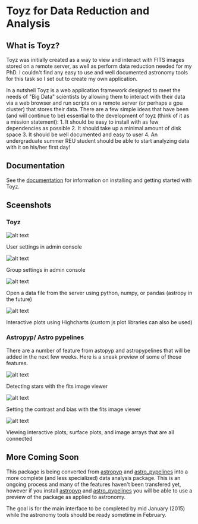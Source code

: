 Toyz for Data Reduction and Analysis
====================================

What is Toyz?
-------------
Toyz was initially created as a way to view and interact with FITS images stored on a remote 
server, as well as perform data reduction needed for my PhD. I couldn't find any easy to use
and well documented astronomy tools for this task so I set out to create my own application.

In a nutshell Toyz is a web application framework designed to meet the needs of "Big Data"
scientists by allowing them to interact with their data via a web browser and run
scripts on a remote server (or perhaps a gpu cluster) that stores their data.
There are a few simple ideas that have been (and will continue to be) essential to the
development of toyz (think of it as a mission statement): 
    1. It should be easy to install with as few dependencies as possible
    2. It should take up a minimal amount of disk space
    3. It should be well documented and easy to user
    4. An undergraduate summer REU student should be able to start analyzing data with
       it on his/her first day!

Documentation
-------------
See the [documentation](http://fred3m.github.io/toyz/) for information on installing and
getting started with Toyz.

Sceenshots
----------
### Toyz
![alt text](https://github.com/fred3m/toyz/blob/master/screenshots/user_settings.png)

User settings in admin console

![alt text](https://github.com/fred3m/toyz/blob/master/screenshots/group_settings.png)

Group settings in admin console

![alt text](https://github.com/fred3m/toyz/blob/master/screenshots/open_file.png)

Open a data file from the server using python, numpy, or pandas (astropy in the future)

![alt text](https://github.com/fred3m/toyz/blob/master/screenshots/plots.png)

Interactive plots using Highcharts (custom js plot libraries can also be used)

### Astropyp/ Astro pypelines
There are a number of feature from astopyp and astropypelines that will be added in the next few 
weeks. Here is a sneak preview of some of those features.

![alt text](https://github.com/fred3m/toyz/blob/master/screenshots/fitsviewer1.png)

Detecting stars with the fits image viewer

![alt text](https://github.com/fred3m/toyz/blob/master/screenshots/fitsviewer2.png)

Setting the contrast and bias with the fits image viewer

![alt text](https://github.com/fred3m/toyz/blob/master/screenshots/color_mag.png)

Viewing interactive plots, surface plots, and image arrays that are all connected

More Coming Soon
----------------
This package is being converted from [astropyp](https://github.com/fred3m/astropyp) and 
[astro_pypelines](https://github.com/fred3m/astro_pypelines) into a more complete 
(and less specialized) data analysis package. This is an ongoing process and many
of the features haven't been transfered yet, however if you install 
[astropyp](https://github.com/fred3m/astropyp) 
and [astro_pypelines](https://github.com/fred3m/astro_pypelines) 
you will be able to use a preview of the package 
as applied to astronomy.

The goal is for the main interface to be completed by mid January (2015) while the astronomy 
tools should be ready sometime in February.
